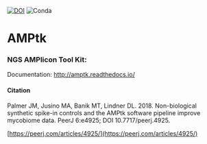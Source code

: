 [![DOI](https://zenodo.org/badge/39147824.svg)](https://zenodo.org/badge/latestdoi/39147824)
![Conda](https://img.shields.io/conda/dn/bioconda/amptk)
# AMPtk
### NGS AMPlicon Tool Kit:

Documentation: http://amptk.readthedocs.io/

#### Citation

Palmer JM, Jusino MA, Banik MT, Lindner DL. 2018. Non-biological synthetic spike-in controls and the AMPtk software pipeline improve mycobiome data. PeerJ 6:e4925; DOI 10.7717/peerj.4925.

[https://peerj.com/articles/4925/](https://peerj.com/articles/4925/)

